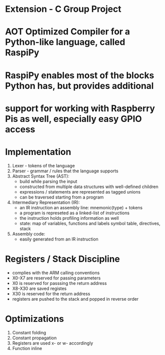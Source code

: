 # Extension - C Group Project

# AOT Optimized Compiler for a Python-like language, called RaspiPy
# RaspiPy enables most of the blocks Python has, but provides additional
# support for working with Raspberry Pis as well, especially easy GPIO access

# Implementation
1. Lexer - tokens of the language
2. Parser - grammar / rules that the language supports
3. Abstract Syntax Tree (AST):
    - build while parsing the input
    - constructed from multiple data structures with well-defined children
    - expressions / statements are represented as tagged unions
    - can be traversed starting from a program
4. Intermediary Representation (IR):
    - an IR instruction an assembly line: mnemonic(type) + tokens
    - a program is represeted as a linked-list of instructions
    - the instruction holds profiling information as well
    - state: map of variables, functions and labels symbol table, directives, stack
5. Assembly code:
    - easily generated from an IR instruction

# Registers / Stack Discipline
- complies with the ARM calling conventions
- X0-X7 are reserved for passing parameters
- X0 is reserved for passsing the return address
- X8-X30 are saved registes
- X30 is reserved for the return address
- registers are pushed to the stack and popped in reverse order

# Optimizations
1. Constant folding
2. Constant propagation
3. Registers are used x- or w- accordingly
4. Function inline

